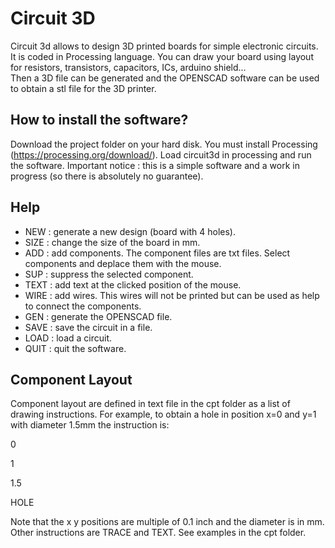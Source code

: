 # Circuit 3D
Circuit 3d allows to design 3D printed boards for simple electronic circuits. It is coded in Processing language.
You can draw your board using layout for resistors, transistors, capacitors, ICs, arduino shield...  
Then a 3D file can be generated and the OPENSCAD software can be used to obtain a stl file for the 3D printer.

## How to install the software?
Download the project folder on your hard disk. You must install Processing (https://processing.org/download/). Load circuit3d in processing and run the software.
Important notice : this is a simple software and a work in progress (so there is absolutely no guarantee).

## Help

- NEW : generate a new design (board with 4 holes).
- SIZE : change the size of the board in mm.
- ADD : add components. The component files are txt files. Select components and deplace them with the mouse. 
- SUP : suppress the selected component.
- TEXT : add  text at the clicked position of the mouse.
- WIRE : add wires. This wires will not be printed but can be used as help to connect the components.
- GEN : generate the OPENSCAD file.
- SAVE : save the circuit in a file.
- LOAD : load a circuit.
- QUIT : quit the software.

## Component Layout

Component layout are defined in text file in the cpt folder as a list of drawing instructions.
For example, to obtain a hole in position x=0 and y=1 with diameter 1.5mm the instruction is:

0

1

1.5

HOLE

Note that the x y positions are multiple of 0.1 inch and the diameter is in mm.
Other instructions are TRACE and TEXT. See examples in the cpt folder.


